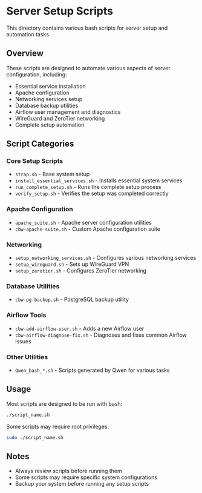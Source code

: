# Server Setup Scripts

This directory contains various bash scripts for server setup and automation tasks.

## Overview

These scripts are designed to automate various aspects of server configuration, including:
- Essential service installation
- Apache configuration
- Networking services setup
- Database backup utilities
- Airflow user management and diagnostics
- WireGuard and ZeroTier networking
- Complete setup automation

## Script Categories

### Core Setup Scripts
- `strap.sh` - Base system setup
- `install_essential_services.sh` - Installs essential system services
- `run_complete_setup.sh` - Runs the complete setup process
- `verify_setup.sh` - Verifies the setup was completed correctly

### Apache Configuration
- `apache_suite.sh` - Apache server configuration utilities
- `cbw-apache-suite.sh` - Custom Apache configuration suite

### Networking
- `setup_networking_services.sh` - Configures various networking services
- `setup_wireguard.sh` - Sets up WireGuard VPN
- `setup_zerotier.sh` - Configures ZeroTier networking

### Database Utilities
- `cbw-pg-backup.sh` - PostgreSQL backup utility

### Airflow Tools
- `cbw-add-airflow-user.sh` - Adds a new Airflow user
- `cbw-airflow-diagnose-fix.sh` - Diagnoses and fixes common Airflow issues

### Other Utilities
- `Qwen_bash_*.sh` - Scripts generated by Qwen for various tasks

## Usage

Most scripts are designed to be run with bash:
```bash
./script_name.sh
```

Some scripts may require root privileges:
```bash
sudo ./script_name.sh
```

## Notes

- Always review scripts before running them
- Some scripts may require specific system configurations
- Backup your system before running any setup scripts

